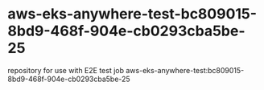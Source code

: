# aws-eks-anywhere-test-bc809015-8bd9-468f-904e-cb0293cba5be-25
repository for use with E2E test job aws-eks-anywhere-test:bc809015-8bd9-468f-904e-cb0293cba5be-25
